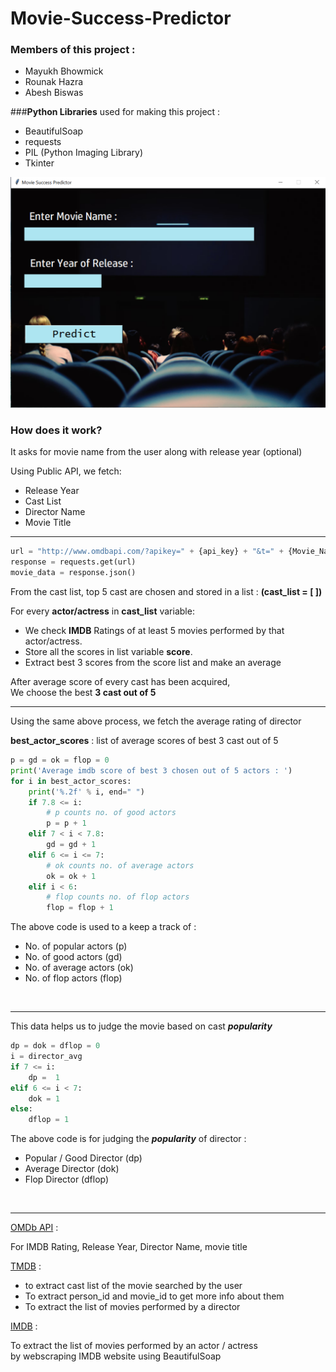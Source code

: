 # Movie-Success-Predictor

### **Members of this project :**
- Mayukh Bhowmick
- Rounak Hazra
- Abesh Biswas

###**Python Libraries** used for making this project :
- BeautifulSoap
- requests
- PIL (Python Imaging Library)
- Tkinter


<!-- <img src="C:\Users\MAYUKH\Desktop\project_SS.png"> -->
![Movie Success Predictor Desktop Application](https://github.com/mayukh551/Movie-Sucess-Predictor/blob/master/project_SS.png?)

### How does it work?
It asks for movie name from the user along with release year (optional)

Using Public API, we fetch:
- Release Year
- Cast List
- Director Name
- Movie Title
***
```Python
url = "http://www.omdbapi.com/?apikey=" + {api_key} + "&t=" + {Movie_Name} + "&y=" + {Release_Year} + "&plot=short"
response = requests.get(url)
movie_data = response.json()
```
From the cast list, top 5 cast are chosen and stored in a list : __(cast_list = [ ])__  

For every __actor/actress__ in __cast_list__ variable:  
- We check **IMDB** Ratings of at least 5 movies
performed by that actor/actress.  
- Store all the scores in list variable **score**.
- Extract best 3 scores from the score list and make an average  

After average score of every cast has been acquired,  
We choose the best **3 cast out of 5**

***

Using the same above process, we fetch the average rating of director

**best_actor_scores** : list of average scores of best 3 cast out of 5
```Python
p = gd = ok = flop = 0
print('Average imdb score of best 3 chosen out of 5 actors : ')
for i in best_actor_scores:
    print('%.2f' % i, end=" ")
    if 7.8 <= i:
        # p counts no. of good actors
        p = p + 1
    elif 7 < i < 7.8:
        gd = gd + 1
    elif 6 <= i <= 7:
        # ok counts no. of average actors
        ok = ok + 1
    elif i < 6:
        # flop counts no. of flop actors
        flop = flop + 1
```

The above code is used to a keep a track of :  

- No. of popular actors (p)  
- No. of good actors (gd)  
- No. of average actors (ok)  
- No. of flop actors (flop)
</br>

***

This data helps us to judge the movie based on cast _**popularity**_

```Python
dp = dok = dflop = 0
i = director_avg
if 7 <= i:
    dp =  1
elif 6 <= i < 7:
    dok = 1
else:
    dflop = 1
```
The above code is for judging the _**popularity**_ of director :  
- Popular / Good Director (dp)  
- Average Director (dok)  
- Flop Director (dflop)  
</br>

***

[OMDb API](https://www.omdbapi.com/) :  

For IMDB Rating, Release Year, Director Name, movie title  

[TMDB](https://developers.themoviedb.org/3/) :
- to extract cast list of the movie searched by the user
- To extract person_id and movie_id to get more info about them
- To extract the list of movies performed by a director


[IMDB](https://www.imdb.com/) :

  To extract the list of movies performed by an actor / actress  
  by webscraping IMDB website using BeautifulSoap


